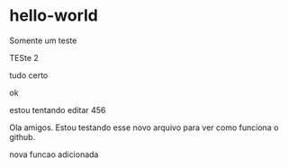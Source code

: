 # hello-world
Somente um teste


TESte 2


tudo certo

ok

estou tentando editar
456

Ola amigos. Estou testando esse novo arquivo para ver como funciona o github.

nova funcao adicionada
